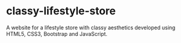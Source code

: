 # classy-lifestyle-store
A website for a lifestyle store with classy aesthetics developed using HTML5, CSS3, Bootstrap and JavaScript.
